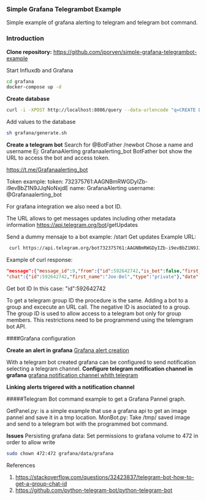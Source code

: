### Simple Grafana Telegrambot Example

Simple example of grafana alerting to telegram and telegram bot command.


### Introduction
**Clone repository:**
https://github.com/jporven/simple-grafana-telegrambot-example

Start Influxdb and Grafana
```bash
cd grafana
docker-compose up -d
```
**Create database**
```bash
curl -i -XPOST http://localhost:8086/query --data-urlencode "q=CREATE DATABASE testdb"
```
Add values to the database
```bash
sh grafana/generate.sh
```
**Create a telegram bot**
Search for @BotFather
/newbot
Chose a name and username
Ej:
GrafanaAlerting
grafanaalerting_bot
BotFather bot show the URL to access the bot and access token.

https://t.me/Grafanaalerting_bot

Token example:
token:
  732375761:AAGNBmRWGDyIZb-i9evBbZ1N9JJqNoNxjdE
name:
  GrafanaAlerting
username:
  @Grafanaalerting_bot

For grafana integration we also need a bot ID.

The URL allows to get messages updates including other metadata information
https://api.telegram.org/bot<YourBOTToken>/getUpdates

Send a dummy mensaje to a bot
example: /start
Get updates
Example URL:
```bash
 curl https://api.telegram.org/bot732375761:AAGNBmRWGDyIZb-i9evBbZ1N9JJqNoNxjdE/getUpdates
```
Example of curl response:
```json
"message":{"message_id":9,"from":{"id":592642742,"is_bot":false,"first_name":"Joe-Bel","language_code":"en"},
"chat":{"id":592642742,"first_name":"Joe-Bel","type":"private"},"date":1550747829,"text":"/help","entities":[{"offset":0,"length":5,"type":"bot_command"}]}}]}
```

Get bot ID
In this case:
  "id":592642742

To get a telegram group ID the procedure is the same. Adding a bot to a group and excecute an URL call. The negative ID is asociated to a group. The group ID is used to allow access to a telegram bot only for group members. This restrictions need to be programmend using the telemgram bot API.

####Grafana configuration

**Create an alert in grafana**
[Grafana alert creation](doc/gif/grafana_create_alert.gif?raw=true "Grafana alert creation")

With a telegram bot created grafana can be configured to send notification selecting a telegram channel.
**Configure telegram notification channel in grafana**
[grafana notification channel whith telegram](doc/gif/grafana_telegram_send_notification.gif)

**Linking alerts trigered with a notification channel**

#####Telegram Bot command example to get a Grafana Pannel graph.

GetPanel.py: is a simple example that use a grafana api to get an image pannel and save it in a tmp location.
MonBot.py: Take /tmp/ saved image and send to a telegram bot with the programmed bot command.

**Issues**
Persisting grafana data: 
Set permissions to grafana volume to 472 in order to allow write
```bash
sudo chown 472:472 grafana/data/grafana
```


References
1. https://stackoverflow.com/questions/32423837/telegram-bot-how-to-get-a-group-chat-id
2. https://github.com/python-telegram-bot/python-telegram-bot
   
